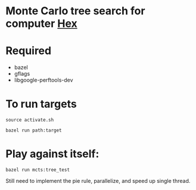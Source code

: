 # Monte Carlo tree search for computer [Hex](https://en.wikipedia.org/wiki/Hex_(board_game))

# Required
  * bazel
  * gflags
  * libgoogle-perftools-dev

# To run targets

`source activate.sh`

`bazel run path:target`

# Play against itself:
`bazel run mcts:tree_test`

Still need to implement the pie rule, parallelize, and speed up single thread.
